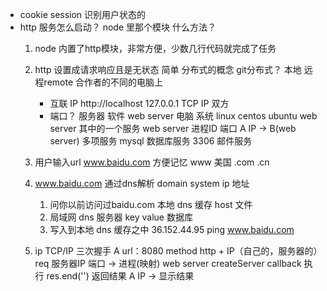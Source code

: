 - cookie session
    识别用户状态的
- http 服务怎么启动？
    node 里那个模块  什么方法？
    1. node 内置了http模块，非常方便，少数几行代码就完成了任务
    2. http 设置成请求响应且是无状态 简单
        分布式的概念 git分布式？ 本地 远程remote  合作者的不同的电脑上
        - 互联 IP http://localhost 127.0.0.1
            TCP IP 双方
        - 端口？
            服务器 软件 web server
            电脑 系统 linux centos ubuntu  web server 其中的一个服务
            web server 进程ID  端口
            A IP -> B(web server)
            多项服务 mysql 数据库服务 3306  邮件服务 

    1. 用户输入url www.baidu.com  方便记忆 www 美国
        .com  .cn 
    2. www.baidu.com 通过dns解析 domain system ip 地址
        1. 问你以前访问过baidu.com
            本地 dns 缓存  host 文件
        2. 局域网 dns 服务器
            key value 数据库
        3. 写入到本地
            dns 缓存之中
        36.152.44.95
        ping www.baidu.com 
    3. ip  TCP/IP 三次握手
        A  url：8080  method http + IP（自己的，服务器的）req
        服务器IP  端口 -> 进程(映射)
        web server createServer callback 执行 res.end('') 返回结果
        A IP -> 显示结果
